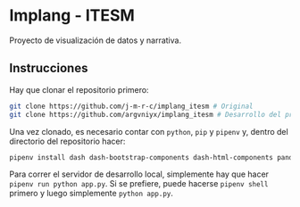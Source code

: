 # Implang - ITESM

Proyecto de visualización de datos y narrativa.

## Instrucciones 
Hay que clonar el repositorio primero:

``` sh
git clone https://github.com/j-m-r-c/implang_itesm # Original
git clone https://github.com/argvniyx/implang_itesm # Desarrollo del proyecto
```

Una vez clonado, es necesario contar con `python`, `pip` y `pipenv` y,
dentro del directorio del repositorio hacer:

``` sh
pipenv install dash dash-bootstrap-components dash-html-components pandas
```

Para correr el servidor de desarrollo local, simplemente hay que hacer
`pipenv run python app.py`. Si se prefiere, puede hacerse `pipenv shell` primero
y luego simplemente `python app.py`.
